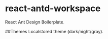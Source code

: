 # react-antd-workspace

React Ant Design Boilerplate.

##Themes
Localstored theme (dark/night/gray).
